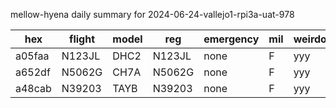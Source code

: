 mellow-hyena daily summary for 2024-06-24-vallejo1-rpi3a-uat-978

|hex|flight|model|reg|emergency|mil|weirdo|
|--|--|--|--|--|--|--|
|a05faa|N123JL|DHC2|N123JL|none|F|yyy|
|a652df|N5062G|CH7A|N5062G|none|F|yyy|
|a48cab|N39203|TAYB|N39203|none|F|yyy|
